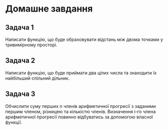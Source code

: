 # Домашне завдання

## Задача 1

Написати функцію, що буде обраховувати відстань між двома точками у тривимірному просторі.

## Задача 2

Написати функцію, що буде приймати два цілих числа та знаходити їх найбільший спільний дільник.

## Задача 3

Обчислити суму перших n членів арифметичної прогресії з заданими першим членом, різницею та кількістю членів. Визначення i-го члена арифметичної прогресії повинно відбуватись за допомогою власної функції.
